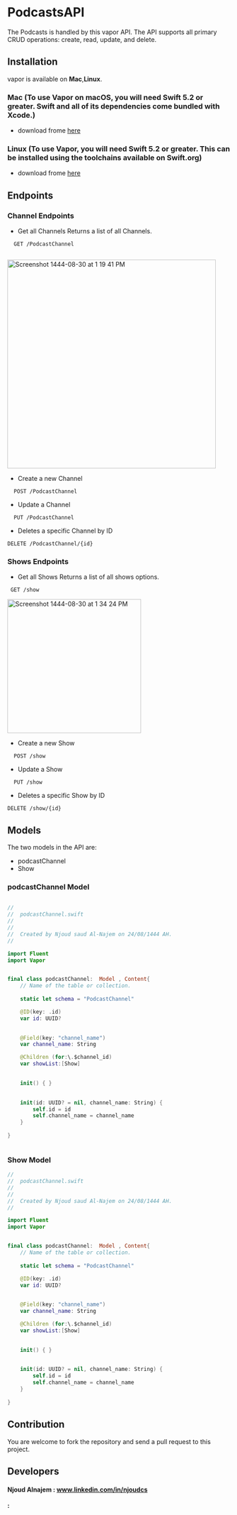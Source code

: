 # PodcastsAPI
The Podcasts is handled by this vapor API. The API supports all primary CRUD operations: create, read, update, and delete.


## Installation   

vapor is available on **Mac**,**Linux**.

### Mac (To use Vapor on macOS, you will need Swift 5.2 or greater. Swift and all of its dependencies come bundled with Xcode.)

- download frome [here](https://docs.vapor.codes/install/macos/) 

### Linux (To use Vapor, you will need Swift 5.2 or greater. This can be installed using the toolchains available on Swift.org)

- download frome [here](https://docs.vapor.codes/install/linux/) 




## Endpoints
### Channel Endpoints
* Get all Channels
Returns a list of all Channels.

```
  GET /PodcastChannel
  
```

  <img width="471" alt="Screenshot 1444-08-30 at 1 19 41 PM" src="https://user-images.githubusercontent.com/85634409/226876856-ec39b012-370c-4464-abe0-c87dc62a2b4a.png">
  
* Create a new Channel

```
  POST /PodcastChannel
```
* Update a Channel

```
  PUT /PodcastChannel
```
* Deletes a specific Channel by ID

```
DELETE /PodcastChannel/{id}
```

### Shows Endpoints
* Get all Shows
Returns a list of all shows options.

```
 GET /show

```
 
 
<img width="302" alt="Screenshot 1444-08-30 at 1 34 24 PM" src="https://user-images.githubusercontent.com/85634409/226876976-f9292c12-585a-4131-b848-5e6b9d3fb14c.png">

* Create a new Show

```
  POST /show
```
* Update a Show

```
  PUT /show
```
* Deletes a specific Show by ID

```
DELETE /show/{id}
```
## Models
The two models in the API are:
* podcastChannel
* Show

### podcastChannel Model
```swift

//
//  podcastChannel.swift
//  
//
//  Created by Njoud saud Al-Najem on 24/08/1444 AH.
//

import Fluent
import Vapor


final class podcastChannel:  Model , Content{
    // Name of the table or collection.
    
    static let schema = "PodcastChannel"

    @ID(key: .id)
    var id: UUID?

    
    @Field(key: "channel_name")
    var channel_name: String

    @Children (for:\.$channel_id)
    var showList:[Show]
   

    init() { }

   
    init(id: UUID? = nil, channel_name: String) {
        self.id = id
        self.channel_name = channel_name
    }
    
}



```
### Show Model

```swift
//
//  podcastChannel.swift
//  
//
//  Created by Njoud saud Al-Najem on 24/08/1444 AH.
//

import Fluent
import Vapor


final class podcastChannel:  Model , Content{
    // Name of the table or collection.
    
    static let schema = "PodcastChannel"

    @ID(key: .id)
    var id: UUID?

    
    @Field(key: "channel_name")
    var channel_name: String

    @Children (for:\.$channel_id)
    var showList:[Show]
   

    init() { }

   
    init(id: UUID? = nil, channel_name: String) {
        self.id = id
        self.channel_name = channel_name
    }
    
}


```


## Contribution

You are welcome to fork the repository and send a pull request to this project.


## Developers

#### Njoud Alnajem : www.linkedin.com/in/njoudcs
####  :

